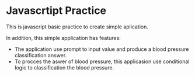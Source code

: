 # Javascrtipt Practice

This is javascript basic practice to create simple aplication.

In addition, this simple application has features:

- The application use prompt to input value and produce a blood pressure classification answer.
- To procces the aswer of blood pressure, this applicasion use conditional logic to classification the blood pressure.
